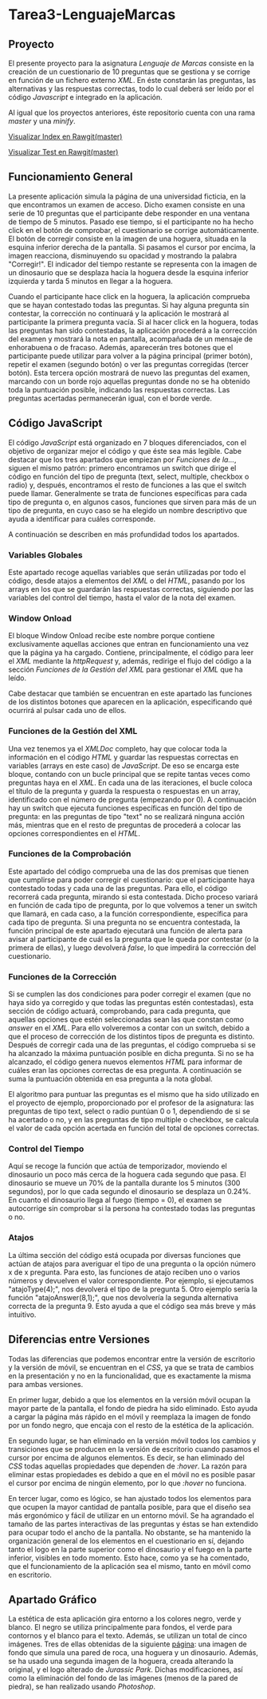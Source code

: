 # Tarea3-LenguajeMarcas
## Proyecto
El presente proyecto para la asignatura *Lenguaje de Marcas* consiste en la creación de un cuestionario de 10 preguntas que se gestiona y se corrige en función de un fichero externo *XML*. En éste constarán las preguntas, las alternativas y las respuestas correctas, todo lo cual deberá ser leído por el código *Javascript* e integrado en la aplicación.

Al igual que los proyectos anteriores, éste repositorio cuenta con una rama *master* y una *minify*.

[Visualizar Index en Rawgit(master)](https://rawgit.com/shamshir/Tarea3-LenguajeMarcas/master/index.html)

[Visualizar Test en Rawgit(master)](https://rawgit.com/shamshir/Tarea3-LenguajeMarcas/master/test.html)

## Funcionamiento General
La presente aplicación simula la página de una universidad ficticia, en la que encontramos un examen de acceso. Dicho examen consiste en una serie de 10 preguntas que el participante debe responder en una ventana de tiempo de 5 minutos. Pasado ese tiempo, si el participante no ha hecho click en el botón de comprobar, el cuestionario se corrige automáticamente. El botón de corregir consiste en la imagen de una hoguera, situada en la esquina inferior derecha de la pantalla. Si pasamos el cursor por encima, la imagen reacciona, disminuyendo su opacidad y mostrando la palabra "Corregir!". El indicador del tiempo restante se representa con la imagen de un dinosaurio que se desplaza hacia la hoguera desde la esquina inferior izquierda y tarda 5 minutos en llegar a la hoguera.

Cuando el participante hace click en la hoguera, la aplicación comprueba que se hayan contestado todas las preguntas. Si hay alguna pregunta sin contestar, la corrección no continuará y la aplicación le mostrará al participante la primera pregunta vacía. Si al hacer click en la hoguera, todas las preguntas han sido contestadas, la aplicación procederá a la corrección del examen y mostrará la nota en pantalla, acompañada de un mensaje de enhorabuena o de fracaso. Además, aparecerán tres botones que el participante puede utilizar para volver a la página principal (primer botón), repetir el examen (segundo botón) o ver las preguntas corregidas (tercer botón). Esta tercera opción mostrará de nuevo las preguntas del examen, marcando con un borde rojo aquellas preguntas donde no se ha obtenido toda la puntuación posible, indicando las respuestas correctas. Las preguntas acertadas permanecerán igual, con el borde verde.
## Código JavaScript
El código *JavaScript* está organizado en 7 bloques diferenciados, con el objetivo de organizar mejor el código y que éste sea más legible. Cabe destacar que los tres apartados que empiezan por *Funciones de la...*, siguen el mismo patrón: primero encontramos un switch que dirige el código en función del tipo de pregunta (text, select, multiple, checkbox o radio) y, después, encontramos el resto de funciones a las que el switch puede llamar. Generalmente se trata de funciones específicas para cada tipo de pregunta o, en algunos casos, funciones que sirven para más de un tipo de pregunta, en cuyo caso se ha elegido un nombre descriptivo que ayuda a identificar para cuáles corresponde.

A continuación se describen en más profundidad todos los apartados.
### Variables Globales
Este apartado recoge aquellas variables que serán utilizadas por todo el código, desde atajos a elementos del *XML* o del *HTML*, pasando por los arrays en los que se guardarán las respuestas correctas, siguiendo por las variables del control del tiempo, hasta el valor de la nota del examen.
### Window Onload
El bloque Window Onload recibe este nombre porque contiene exclusivamente aquellas acciones que entran en funcionamiento una vez que la página ya ha cargado. Contiene, principalmente, el código para leer el *XML* mediante la *httpRequest* y, además, redirige el flujo del código a la sección *Funciones de la Gestión del XML* para gestionar el *XML* que ha leído.

Cabe destacar que también se encuentran en este apartado las funciones de los distintos botones que aparecen en la aplicación, especificando qué ocurrirá al pulsar cada uno de ellos.
### Funciones de la Gestión del XML
Una vez tenemos ya el *XMLDoc* completo, hay que colocar toda la información en el código *HTML* y guardar las respuestas correctas en variables (arrays en este caso) de *JavaScript*. De eso se encarga este bloque, contando con un bucle principal que se repite tantas veces como preguntas haya en el *XML*. En cada una de las iteraciones, el bucle coloca el título de la pregunta y guarda la respuesta o respuestas en un array, identificado con el número de pregunta (empezando por 0). A continuación hay un switch que ejecuta funciones específicas en función del tipo de pregunta: en las preguntas de tipo "text" no se realizará ninguna acción más, mientras que en el resto de preguntas de procederá a colocar las opciones correspondientes en el *HTML*.
### Funciones de la Comprobación
Este apartado del código comprueba una de las dos premisas que tienen que cumplirse para poder corregir el cuestionario: que el participante haya contestado todas y cada una de las preguntas. Para ello, el código recorrerá cada pregunta, mirando si esta contestada. Dicho proceso variará en función de cada tipo de pregunta, por lo que volvemos a tener un switch que llamará, en cada caso, a la función correspondiente, específica para cada tipo de pregunta. Si una pregunta no se encuentra contestada, la función principal de este apartado ejecutará una función de alerta para avisar al participante de cuál es la pregunta que le queda por contestar (o la primera de ellas), y luego devolverá *false*, lo que impedirá la corrección del cuestionario.
### Funciones de la Corrección
Si se cumplen las dos condiciones para poder corregir el examen (que no haya sido ya corregido y que todas las preguntas estén contestadas), esta sección de código actuará, comprobando, para cada pregunta, que aquellas opciones que estén seleccionadas sean las que constan como *answer* en el *XML*. Para ello volveremos a contar con un switch, debido a que el proceso de corrección de los distintos tipos de pregunta es distinto. Después de corregir cada una de las preguntas, el código comprueba si se ha alcanzado la máxima puntuación posible en dicha pregunta. Si no se ha alcanzado, el código genera nuevos elementos *HTML* para informar de cuáles eran las opciones correctas de esa pregunta. A continuación se suma la puntuación obtenida en esa pregunta a la nota global.

El algoritmo para puntuar las preguntas es el mismo que ha sido utilizado en el proyecto de ejemplo, proporcionado por el profesor de la asignatura: las preguntas de tipo text, select o radio puntúan 0 o 1, dependiendo de si se ha acertado o no, y en las preguntas de tipo multiple o checkbox, se calcula el valor de cada opción acertada en función del total de opciones correctas.
### Control del Tiempo
Aquí se recoge la función que actúa de temporizador, moviendo el dinosaurio un poco más cerca de la hoguera cada segundo que pasa. El dinosaurio se mueve un 70% de la pantalla durante los 5 minutos (300 segundos), por lo que cada segundo el dinosaurio se desplaza un 0.24%. En cuanto el dinosaurio llega al fuego (tiempo = 0), el examen se autocorrige sin comprobar si la persona ha contestado todas las preguntas o no.
### Atajos
La última sección del código está ocupada por diversas funciones que actúan de atajos para averiguar el tipo de una pregunta o la opción número x de x pregunta. Para esto, las funciones de atajo reciben uno o varios números y devuelven el valor correspondiente. Por ejemplo, si ejecutamos "atajoType(4);", nos devolverá el tipo de la pregunta 5. Otro ejemplo sería la función "atajoAnswer(8,1);", que nos devolvería la segunda alternativa correcta de la pregunta 9. Esto ayuda a que el código sea más breve y más intuitivo.
## Diferencias entre Versiones
Todas las diferencias que podemos encontrar entre la versión de escritorio y la versión de móvil, se encuentran en el *CSS*, ya que se trata de cambios en la presentación y no en la funcionalidad, que es exactamente la misma para ambas versiones.

En primer lugar, debido a que los elementos en la versión móvil ocupan la mayor parte de la pantalla, el fondo de piedra ha sido eliminado. Esto ayuda a cargar la página más rápido en el móvil y reemplaza la imagen de fondo por un fondo negro, que encaja con el resto de la estética de la aplicación.

En segundo lugar, se han eliminado en la versión móvil todos los cambios y transiciones que se producen en la versión de escritorio cuando pasamos el cursor por encima de algunos elementos. Es decir, se han eliminado del *CSS* todas aquellas propiedades que dependen de *:hover*. La razón para eliminar estas propiedades es debido a que en el móvil no es posible pasar el cursor por encima de ningún elemento, por lo que *:hover* no funciona.

En tercer lugar, como es lógico, se han ajustado todos los elementos para que ocupen la mayor cantidad de pantalla posible, para que el diseño sea más ergonómico y fácil de utilizar en un entorno móvil. Se ha agrandado el tamaño de las partes interactivas de las preguntas y éstas se han extendido para ocupar todo el ancho de la pantalla. No obstante, se ha mantenido la organización general de los elementos en el cuestionario en sí, dejando tanto el logo en la parte superior como el dinosaurio y el fuego en la parte inferior, visibles en todo momento. Esto hace, como ya se ha comentado, que el funcionamiento de la aplicación sea el mismo, tanto en móvil como en escritorio.
## Apartado Gráfico
La estética de esta aplicación gira entorno a los colores negro, verde y blanco. El negro se utiliza principalmente para fondos, el verde para contornos y el blanco para el texto. Además, se utilizan un total de cinco imágenes. Tres de ellas obtenidas de la siguiente [página](https://www.vecteezy.com/free-vector/prehistoric): una imagen de fondo que simula una pared de roca, una hoguera y un dinosaurio. Además, se ha usado una segunda imagen de la hoguera, creada alterando la original, y el logo alterado de *Jurassic Park*. Dichas modificaciones, así como la eliminación del fondo de las imágenes (menos de la pared de piedra), se han realizado usando *Photoshop*.

